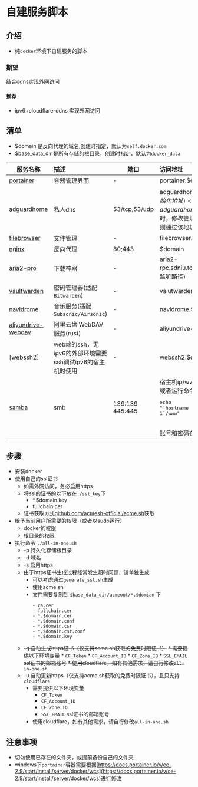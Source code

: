 # 自建服务脚本

## 介绍
* 纯`docker`环境下自建服务的脚本
### 期望

结合ddns实现外网访问

#### 推荐
* ipv6+cloudflare-ddns 实现外网访问

## 清单
* $domain 是反向代理的域名,创建时指定，默认为`self.docker.com`
* $base_data_dir 是所有存储的根目录，创建时指定，默认为`docker_data`

服务名称|描述|端口|访问地址
-|:---|-|:---
[portainer](https://github.com/portainer/portainer)|容器管理界面|-|portainer.$domain
[adguardhome](https://github.com/AdguardTeam/AdGuardHome)|私人dns|53/tcp,53/udp| adguardhome-init.$domain(初始化地址)<br>adguardhome.$domain(初始化时，修改管理界面端口为**80**，则通过该地址访问)
[filebrowser](https://github.com/filebrowser/filebrowser)|文件管理|-|filebrowser.$domain
[nginx](https://github.com/nginx/nginx)|反向代理|80;443|$domain
[aria2-pro](https://github.com/P3TERX/Aria2-Pro-Docker)|下载神器|-|aria2-rpc.sdniu.top/jsonrpc(aria2的监听路径)
[vaultwarden](https://github.com/dani-garcia/vaultwarden)|密码管理器(适配`Bitwarden`)|-|valutwarden.$domain
[navidrome](https://github.com/navidrome/navidrome)|音乐服务(适配`Subsonic/Airsonic`)|-|navidrome.$domamin
[aliyundrive-webdav](https://github.com/messense/aliyundrive-webdav)|阿里云盘 WebDAV 服务(rust)|-|aliyundrive-webdav.$domain
[webssh2]|web端的ssh，无ipv6的外部环境需要ssh调试ipv6的宿主机时使用|-|webssh2.$domain
[samba](https://github.com/dperson/samba)|smb|139:139 445:445|宿主机ip/www<br>或者运行命令行查看<br><pre>echo "\`hostname -I \| cut -d ' ' -f 1\`/www"</pre><br>账号和密码在安装时指定



## 步骤
* 安装docker
* 使用自己的ssl证书
    * 如需外网访问，务必启用https
    * 将ssl的证书的以下放在`./ssl_key`下
        * *.$domain.key
        * fullchain.cer
    * 证书获取方式[github.com/acmesh-official/acme.sh](https://github.com/acmesh-official/acme.sh)获取
* 给予当前用户所需要的权限（或者以sudo运行）
    * docker的权限
    * 根目录的权限
* 执行命令 `./all-in-one.sh`
    * -p 持久化存储根目录
    * -d 域名
    * -s 启用https
    * 由于https证书生成过程经常发生超时问题，请单独生成
        * 可以考虑通过`generate_ssl.sh`生成        
        * 使用acme.sh
        * 文件需要复制到 `$base_data_dir/acmeout/*.$domian` 下
            ```
            - ca.cer  
            - fullchain.cer  
            - *.$domain.cer  
            - *.$domain.conf  
            - *.$domain.csr  
            - *.$domain.csr.conf  
            - *.$domain.key
            ```
    * ~~-g 自动生成https证书（仅支持acme.sh获取的免费时限证书）~~
        ~~* 需要提供以下环境变量~~
            ~~* `CF_Token`~~
            ~~* `CF_Account_ID`~~
            ~~* `CF_Zone_ID`~~
            ~~* `SSL_EMAIL` ssl证书的邮箱账号~~
        ~~* 使用cloudflare，如有其他需求，请自行修改`all-in-one.sh`~~
    * -u 自动更新https（仅支持acme.sh获取的免费时限证书），且只支持`cloudflare`
        * 需要提供以下环境变量
            * `CF_Token`
            * `CF_Account_ID`
            * `CF_Zone_ID`
            * `SSL_EMAIL` ssl证书的邮箱账号
        * 使用cloudflare，如有其他需求，请自行修改`all-in-one.sh`

## 注意事项
* 切勿使用已存在的文件夹，或提前备份自己的文件夹
* windows下`portainer`容器需要根据[https://docs.portainer.io/v/ce-2.9/start/install/server/docker/wcs](https://docs.portainer.io/v/ce-2.9/start/install/server/docker/wcs)进行修改